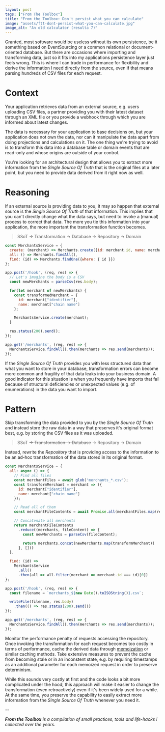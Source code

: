 ```yaml
---
layout: post
tags: ["From The Toolbox"]
title: "From the Toolbox: Don't persist what you can calculate"
image: "assets/ftt-dont-persist-what-you-can-calculate.jpg"
image_alt: "An old calculator (resulta 7)"
---
```

Granted, most software would be useless without its own persistence, be it something based on EventSourcing or a common relational or document-oriented database. But there are occasions where importing and transforming data, just so it fits into my applications persistence layer just feels wrong. This is where I can trade in performance for flexibility and derive the information I need directly from the source, even if that means parsing hundreds of CSV files for each request.

# Context

Your application retrieves data from an external source, e.g. users uploading CSV files, a partner providing you with their latest dataset through an XML file or you provide a webhook through which you are informed about latest changes.

The data is necessary for your application to base decisions on, but your application does not own the data, nor can it manipulate the data apart from doing projections and calculations on it. The one thing we're trying to avoid is to transform this data into a database table or domain events that are read-only and whose origins are outside of your control.

You're looking for an architectural design that allows you to extract more information from the *Single Source Of Truth* that is the original files at a later point, but you need to provide data derived from it right now as well.

# Reasoning

If an external source is providing data to you, it may so happen that external source is the *Single Source Of Truth* of that information. This implies that you can't directly change what the data says, but need to invoke a (manual) process to correct that data. The more you tie this information into your application, the more important the transformation function becomes.

> SSoT -> Transformation -> Database -> Repository -> Domain

```js
const MerchantsService = {
  create: (merchant) => Merchants.create({id: merchant.id, name: merchant.name}),
  all: () => Merchants.findAll(),
  find: (id) => Merchants.findOne({where: { id }})
};

app.post('/hook', (req, res) => {
  // Let's imagine the body is a CSV
  const newMerchants = parseCsv(res.body);

  for(let merchant of newMerchants) {
    const transformedMerchant = {
      id: merchant["identifier"],
      name: merchant["chain name"]
    };

    MerchantsService.create(merchant);
  }

  res.status(200).send();
});

app.get('/merchants', (req, res) => {
  MerchantsService.findAll().then(merchants => res.send(merchants));
});
```

If the *Single Source Of Truth* provides you with less structured data than what you want to store in your database, transformation errors can become more common and fragility of that data leaks into your business domain. A good indicator for this situation is when you frequently have imports that fail because of structural deficiencies or unexpected values (e.g. of enumerations) in the data you want to import.

# Pattern

Skip transforming the data provided to you by the *Single Source Of Truth* and instead store the raw data in a way that preserves it's original format best, e.g. by storing the CSV files as it was uploaded.

> SSoT <strike>-> Transformation -> Database</strike> -> Repository -> Domain

Instead, rewrite the *Repository* that is providing access to the information to be an ad-hoc transformation of the data stored in its original format.

```js
const MerchantsService = {
  all: async () => {
    // Find all files
    const merchantFiles = await glob('merchants_*.csv');
    const transformMerchant = merchant => ({
      id: merchant["identifier"],
      name: merchant["chain name"]
    });

    // Read all of them
    const merchantFileContents = await Promise.all(merchantFiles.map(readFile));

    // Concatenate all merchants
    return merchantFileContents
      .reduce((merchants, fileContent) => {
        const newMerchants = parseCsv(fileContent);

        return merchants.concat(newMerchants.map(transformMerchant))
      }, []))
  },

  find: (id) =>
    MerchantsService
      .all()
      .then(all => all.filter(merchant => merchant.id === id)[0])
};

app.post('/hook', (req, res) => {
  const filename = `merchants_${new Date().toISOString()}.csv`;

  writeFile(filename, res.body)
    .then(() => res.status(200).send())
});

app.get('/merchants', (req, res) => {
  MerchantsService.findAll().then(merchants => res.send(merchants));
});
```

Monitor the performance penalty of requests accessing the repository. Once invoking the transformation for each request becomes too costly in terms of performance, cache the derived data through [memoization](https://en.wikipedia.org/wiki/Memoization) or similar caching methods. Take extensive measures to prevent the cache from becoming stale or in an inconstent state, e.g. by requiring timestamps as an additional parameter for each memoized request in order to preserve determinism.

While this sounds very costly at first and the code looks a bit more complicated under the hood, this approach will make it easier to change the transformation (even retroactively) even if it's been widely used for a while. At the same time, you preserve the capability to easily extract more information from the *Single Source Of Truth* whenever you need it.

--

_**From the Toolbox** is a compilation of small practices, tools and life-hacks I collected over the years._
